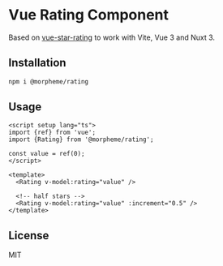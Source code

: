 # Vue Rating Component

Based on [vue-star-rating](https://github.com/craigh411/vue-star-rating) to work with Vite, Vue 3 and Nuxt 3.

## Installation

```bash
npm i @morpheme/rating
```

## Usage

```vue
<script setup lang="ts">
import {ref} from 'vue';
import {Rating} from '@morpheme/rating';

const value = ref(0);
</script>

<template>
  <Rating v-model:rating="value" />

  <!-- half stars -->
  <Rating v-model:rating="value" :increment="0.5" />
</template>
```

## License

MIT
